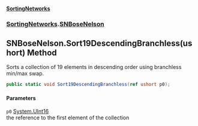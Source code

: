 #### [SortingNetworks](./index.md 'index')
### [SortingNetworks](./SortingNetworks.md 'SortingNetworks').[SNBoseNelson](./SortingNetworks-SNBoseNelson.md 'SortingNetworks.SNBoseNelson')
## SNBoseNelson.Sort19DescendingBranchless(ushort) Method
Sorts a collection of 19 elements in descending order using branchless min/max swap.  
```csharp
public static void Sort19DescendingBranchless(ref ushort p0);
```
#### Parameters
<a name='SortingNetworks-SNBoseNelson-Sort19DescendingBranchless(ushort)-p0'></a>
`p0` [System.UInt16](https://docs.microsoft.com/en-us/dotnet/api/System.UInt16 'System.UInt16')  
the reference to the first element of the collection  
  
